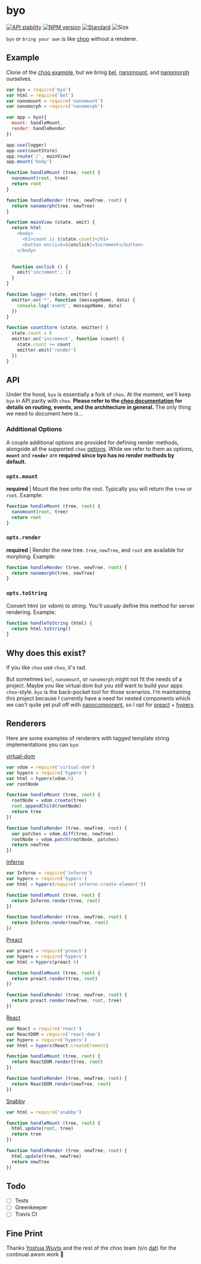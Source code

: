 # byo

[![API stability](https://img.shields.io/badge/stability-experimental-orange.svg?style=flat-square)](https://nodejs.org/api/documentation.html#documentation_stability_index)
[![NPM version](https://img.shields.io/npm/v/byo.svg?style=flat-square)](https://npmjs.org/package/byo)
[![Standard](https://img.shields.io/badge/code%20style-standard-brightgreen.svg?style=flat-square)](https://standardjs.com)
![Size](https://img.shields.io/badge/size-2.89kB-yellow.svg?style=flat-square)

`byo` or `bring your own` is like [choo](https://github.com/yoshuawuyts/choo) without a renderer.

## Example

Clone of the [choo example](https://github.com/yoshuawuyts/choo#example), but we bring [bel](https://github.com/shama/bel), [nanomount](https://github.com/yoshuawuyts/nanomount), and [nanomorph](https://github.com/yoshuawuyts/nanomorph) ourselves.

```js
var byo = require('byo')
var html = require('bel')
var nanomount = require('nanomount')
var nanomorph = require('nanomorph')

var app = byo({
  mount: handleMount,
  render: handleRender
})

app.use(logger)
app.use(countStore)
app.route('/', mainView)
app.mount('body')

function handleMount (tree, root) {
  nanomount(root, tree)
  return root
}

function handleRender (tree, newTree, root) {
  return nanomorph(tree, newTree)
}

function mainView (state, emit) {
  return html`
    <body>
      <h1>count is ${state.count}</h1>
      <button onclick=${onclick}>Increment</button>
    </body>
  `

  function onclick () {
    emit('increment', 1)
  }
}

function logger (state, emitter) {
  emitter.on('*', function (messageName, data) {
    console.log('event', messageName, data)
  })
}

function countStore (state, emitter) {
  state.count = 0
  emitter.on('increment', function (count) {
    state.count += count
    emitter.emit('render')
  })
}
```

## API

Under the hood, `byo` is essentially a fork of `choo`. At the moment, we'll keep `byo` in API parity with `choo`. **Please refer to the [choo documentation](https://github.com/yoshuawuyts/choo#api) for details on routing, events, and the architecture in general.** The only thing we need to document here is...

### Additional Options

A couple additional options are provided for defining render methods, alongside all the supported `choo` [options](https://github.com/yoshuawuyts/choo#app--chooopts). While we refer to them as options, **`mount`** and **`render`** are **required since byo has no render methods by default.**

### `opts.mount`

**required** | Mount the tree onto the root. Typically you will return the `tree` or `root`. Example:

```js
function handleMount (tree, root) {
  nanomount(root, tree)
  return root
}
```

### `opts.render`

**required** | Render the new tree. `tree`, `newTree`, and `root` are available for morphing. Example:

```js
function handleRender (tree, newTree, root) {
  return nanomorph(tree, newTree)
}
```

### `opts.toString`

Convert html (or vdom) to string. You'll usually define this method for server rendering. Example:

```js
function handleToString (html) {
  return html.toString()
}
```

## Why does this exist?

If you like `choo` use `choo`, it's rad.

But sometimes `bel`, `nanomount`, or `nanomorph` might not fit the needs of a project. Maybe you like virtual dom but you _still_ want to build your apps `choo`-style. `byo` is the back-pocket tool for those scenarios. I'm maintaining this project because I currently have a need for nested components which we can't quite yet pull off with [nanocomponent](https://github.com/yoshuawuyts/nanocomponent), so I opt for [preact](https://github.com/developit/preact) + [hyperx](https://github.com/substack/hyperx).

## Renderers

Here are some examples of renderers with tagged template string implementations you can `byo`:

[virtual-dom](https://github.com/Matt-Esch/virtual-dom)

```js
var vdom = require('virtual-dom')
var hyperx = require('hyperx')
var html = hyperx(vdom.h)
var rootNode

function handleMount (tree, root) {
  rootNode = vdom.create(tree)
  root.appendChild(rootNode)
  return tree
})

function handleRender (tree, newTree, root) {
  var patches = vdom.diff(tree, newTree)
  rootNode = vdom.patch(rootNode, patches)
  return newTree
})
```

[Inferno](https://github.com/infernojs/inferno/)

```js
var Inferno = require('inferno')
var hyperx = require('hyperx')
var html = hyperx(require('inferno-create-element'))

function handleMount (tree, root) {
  return Inferno.render(tree, root)
})

function handleRender (tree, newTree, root) {
  return Inferno.render(newTree, root)
})
```

[Preact](https://github.com/developit/preact)

```js
var preact = require('preact')
var hyperx = require('hyperx')
var html = hyperx(preact.h)

function handleMount (tree, root) {
  return preact.render(tree, root)
})

function handleRender (tree, newTree, root) {
  return preact.render(newTree, root, tree)
})
```

[React](https://github.com/facebook/react)

```js
var React = require('react')
var ReactDOM = require('react-dom')
var hyperx = require('hyperx')
var html = hyperx(React.createElement)

function handleMount (tree, root) {
  return ReactDOM.render(tree, root)
})

function handleRender (tree, newTree, root) {
  return ReactDOM.render(newTree, root)
})
```

[Snabby](https://github.com/jamen/snabby)

```js
var html = require('snabby')

function handleMount (tree, root) {
  html.update(root, tree)
  return tree
})

function handleRender (tree, newTree, root) {
  html.update(tree, newTree)
  return newTree
})
```

## Todo 

- [ ] Tests
- [ ] Greenkeeper
- [ ] Travis CI

## Fine Print

Thanks [Yoshua Wuyts](https://github.com/yoshuawuyts) and the rest of the choo team (s/o [dat](https://datproject.org/)) for the continual awsm work 🙏
